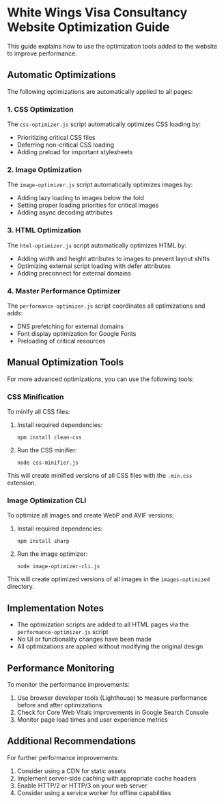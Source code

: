 # White Wings Visa Consultancy Website Optimization Guide

This guide explains how to use the optimization tools added to the website to improve performance.

## Automatic Optimizations

The following optimizations are automatically applied to all pages:

### 1. CSS Optimization

The `css-optimizer.js` script automatically optimizes CSS loading by:
- Prioritizing critical CSS files
- Deferring non-critical CSS loading
- Adding preload for important stylesheets

### 2. Image Optimization

The `image-optimizer.js` script automatically optimizes images by:
- Adding lazy loading to images below the fold
- Setting proper loading priorities for critical images
- Adding async decoding attributes

### 3. HTML Optimization

The `html-optimizer.js` script automatically optimizes HTML by:
- Adding width and height attributes to images to prevent layout shifts
- Optimizing external script loading with defer attributes
- Adding preconnect for external domains

### 4. Master Performance Optimizer

The `performance-optimizer.js` script coordinates all optimizations and adds:
- DNS prefetching for external domains
- Font display optimization for Google Fonts
- Preloading of critical resources

## Manual Optimization Tools

For more advanced optimizations, you can use the following tools:

### CSS Minification

To minify all CSS files:

1. Install required dependencies:
   ```
   npm install clean-css
   ```

2. Run the CSS minifier:
   ```
   node css-minifier.js
   ```

This will create minified versions of all CSS files with the `.min.css` extension.

### Image Optimization CLI

To optimize all images and create WebP and AVIF versions:

1. Install required dependencies:
   ```
   npm install sharp
   ```

2. Run the image optimizer:
   ```
   node image-optimizer-cli.js
   ```

This will create optimized versions of all images in the `images-optimized` directory.

## Implementation Notes

- The optimization scripts are added to all HTML pages via the `performance-optimizer.js` script
- No UI or functionality changes have been made
- All optimizations are applied without modifying the original design

## Performance Monitoring

To monitor the performance improvements:

1. Use browser developer tools (Lighthouse) to measure performance before and after optimizations
2. Check for Core Web Vitals improvements in Google Search Console
3. Monitor page load times and user experience metrics

## Additional Recommendations

For further performance improvements:

1. Consider using a CDN for static assets
2. Implement server-side caching with appropriate cache headers
3. Enable HTTP/2 or HTTP/3 on your web server
4. Consider using a service worker for offline capabilities